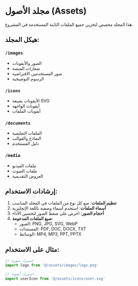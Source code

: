 # مجلد الأصول (Assets)

هذا المجلد مخصص لتخزين جميع الملفات الثابتة المستخدمة في المشروع.

## هيكل المجلد:

### `/images`
- الصور والأيقونات
- شعارات المنصة
- صور المستخدمين الافتراضية
- الرسوم التوضيحية

### `/icons`
- الأيقونات بصيغة SVG
- أيقونات الواجهة
- أيقونات الملفات

### `/documents`
- الملفات التعليمية
- النماذج والقوالب
- دليل المستخدم

### `/media`
- ملفات الفيديو
- ملفات الصوت
- العروض التقديمية

## إرشادات الاستخدام:

1. **تنظيم الملفات**: ضع كل نوع من الملفات في المجلد المناسب
2. **أسماء الملفات**: استخدم أسماء وصفية باللغة الإنجليزية
3. **أحجام الصور**: احرص على ضغط الصور لتحسين الأداء
4. **صيغ الملفات المدعومة**:
   - الصور: PNG, JPG, SVG, WebP
   - المستندات: PDF, DOC, DOCX, TXT
   - الوسائط: MP4, MP3, PPT, PPTX

## مثال على الاستخدام:

```typescript
// استيراد صورة
import logo from '@/assets/images/logo.png'

// استيراد أيقونة
import userIcon from '@/assets/icons/user.svg'
```